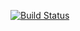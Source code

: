 [![Build Status](https://travis-ci.org/kovtunsergey/mainrepo.svg?branch=master)](https://travis-ci.org/kovtunsergey/mainrepo)
 
